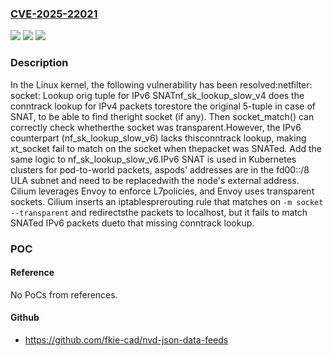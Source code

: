 ### [CVE-2025-22021](https://cve.mitre.org/cgi-bin/cvename.cgi?name=CVE-2025-22021)
![](https://img.shields.io/static/v1?label=Product&message=Linux&color=blue)
![](https://img.shields.io/static/v1?label=Version&message=eb31628e37a0a4e01fffd79dcc7f815d2357f53a%3C%206488b96a79a26e19100ad872622f04e93b638d7f%20&color=brighgreen)
![](https://img.shields.io/static/v1?label=Vulnerability&message=n%2Fa&color=brighgreen)

### Description

In the Linux kernel, the following vulnerability has been resolved:netfilter: socket: Lookup orig tuple for IPv6 SNATnf_sk_lookup_slow_v4 does the conntrack lookup for IPv4 packets torestore the original 5-tuple in case of SNAT, to be able to find theright socket (if any). Then socket_match() can correctly check whetherthe socket was transparent.However, the IPv6 counterpart (nf_sk_lookup_slow_v6) lacks thisconntrack lookup, making xt_socket fail to match on the socket when thepacket was SNATed. Add the same logic to nf_sk_lookup_slow_v6.IPv6 SNAT is used in Kubernetes clusters for pod-to-world packets, aspods' addresses are in the fd00::/8 ULA subnet and need to be replacedwith the node's external address. Cilium leverages Envoy to enforce L7policies, and Envoy uses transparent sockets. Cilium inserts an iptablesprerouting rule that matches on `-m socket --transparent` and redirectsthe packets to localhost, but it fails to match SNATed IPv6 packets dueto that missing conntrack lookup.

### POC

#### Reference
No PoCs from references.

#### Github
- https://github.com/fkie-cad/nvd-json-data-feeds

